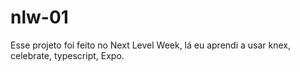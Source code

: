 # nlw-01
Esse projeto foi feito no Next Level Week, lá eu aprendi a usar knex, celebrate, typescript, Expo.
